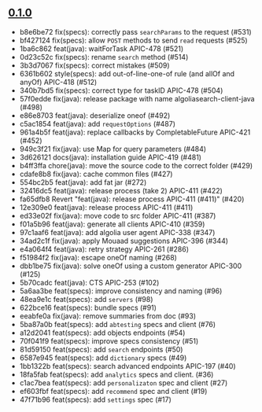 ## [0.1.0](https://github.com/algolia/algoliasearch-client-java-2/compare/0.0.1...0.1.0)

- b8e6be72 fix(specs): correctly pass `searchParams` to the request (#531)
- bf427124 fix(specs): allow `POST` methods to send `read` requests (#525)
- 1ba6c862 feat(java): waitForTask APIC-478 (#521)
- 0d23c52c fix(specs): rename `search` method (#514)
- 3b3d7067 fix(specs): correct mistakes (#509)
- 6361b602 style(specs): add out-of-line-one-of rule (and allOf and anyOf) APIC-418 (#512)
- 340b7bd5 fix(specs): correct type for taskID APIC-478 (#504)
- 57f0edde fix(java): release package with name algoliasearch-client-java (#498)
- e86e8703 feat(java): deserialize oneof (#492)
- c5ac1854 feat(java): add `requestOptions` (#487)
- 961a4b5f feat(java): replace callbacks by CompletableFuture APIC-421 (#452)
- 949c3f21 fix(java): use Map for query parameters (#484)
- 3d626121 docs(java): installation guide APIC-419 (#481)
- b4ff3ffa chore(java): move the source code to the correct folder (#429)
- cdafe8b8 fix(java): cache common files (#427)
- 554bc2b5 feat(java): add fat jar (#272)
- 32416dc5 feat(java): release process (take 2) APIC-411 (#422)
- fa65dfb8 Revert "feat(java): release process APIC-411 (#411)" (#420)
- 12e309e0 feat(java): release process APIC-411 (#411)
- ed33e02f fix(java): move code to src folder APIC-411 (#387)
- f01a5b96 feat(java): generate all clients APIC-410 (#359)
- 97c1aaf6 feat(java): add algolia user agent APIC-338 (#347)
- 34ad2c1f fix(java): apply Mouaad suggestions APIC-396 (#344)
- e4a064f4 feat(java): retry strategy APIC-261 (#286)
- f51984f2 fix(java): escape oneOf naming (#268)
- dbb1be75 fix(java): solve oneOf using a custom generator APIC-300 (#125)
- 5b70cadc feat(java): CTS APIC-253 (#102)
- 5a6aa3be feat(specs): improve consistency and naming (#96)
- 48ea9e1c feat(specs): add `servers` (#98)
- 622bce16 feat(specs): bundle specs (#91)
- eeabfe0a fix(java): remove summaries from doc (#93)
- 5ba87a0b feat(specs): add `abtesting` specs and client (#76)
- a12d2041 feat(specs): add objects endpoints (#54)
- 70f041f9 feat(specs): improve specs consistency (#51)
- 81d59150 feat(specs): add `search` endpoints (#50)
- 6587e945 feat(specs): add `dictionary` specs (#49)
- 1bb1322b feat(specs): search advanced endpoints APIC-197 (#40)
- 18fa5fab feat(specs): add `analytics` specs and client. (#36)
- c1ac7bea feat(specs): add `personalizaton` spec and client (#27)
- ef603fbf feat(specs): add `recommend` spec and client (#19)
- 47f71b96 feat(specs): add `settings` spec (#17)

